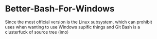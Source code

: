 # Better-Bash-For-Windows
Since the most official version is the Linux subsystem, which can prohibit uses when wanting to use Windows supific things and Git Bash is a clusterfuck of source tree (imo)
